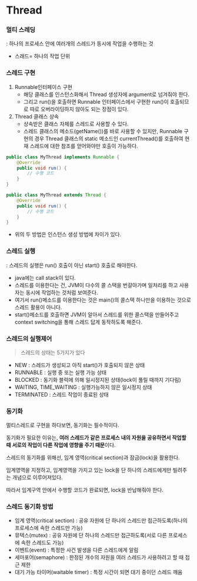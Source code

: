 # Thread

### 멀티 스레딩

: 하나의 프로세스 안에 여러개의 스레드가 동시에 작업을 수행하는 것 

- 스래드= 하나의 작업 단위

### 스레드 구현

1. Runnable인터페이스 구현
    - 해당 클래스를 인스턴스화해서 Thread 생성자에 argument로 넘겨줘야 한다.
    - 그리고 run()을 호출하면 Runnable 인터페이스에서 구현한 run()이 호출되므로 따로 오버라이딩하지 않아도 되는 장점이 있다.
2. Thread 클래스 상속
    - 상속받은 클래스 자체를 스레드로 사용할 수 있다.
    - 스레드 클래스의 메소드(getName())를 바로 사용할 수 있지만, Runnable 구현의 경우 Thread 클래스의 static 메소드인 currentThread()를 호출하여 현재 스레드에 대한 참조를 얻어와야만 호출이 가능하다.

```java
public class MyThread implements Runnable {
    @Override
    public void run() {
        // 수행 코드
    }
}
```

```java
public class MyThread extends Thread {
    @Override
    public void run() {
        // 수행 코드
    }
}
```

- 위의 두 방법은 인스턴스 생성 방법에 차이가 있다.

### 스레드 실행

: 스레드의 실행은 run() 호출이 아닌 start() 호출로 해야한다. 

- java에는 call stack이 있다.
- 스레드를 이용한다는 건, JVM이 다수의 콜 스택을 번갈아가며 일처리를 하고 사용자는 동시에 작업하는 것처럼 보여준다.
- 여기서 run()메소드를 이용한다는 것은 main()의 콜스택 하나만을 이용하는 것으로 스레드 활용이 아니다.
- start()메소드를 호출하면 JVM이 알아서 스레드를 위한 콜스택을 만들어주고 context switching을 통해 스레드 답게 동작하도록 해준다.

### **스레드의 실행제어**

> 스레드의 상태는 5가지가 있다
> 
- NEW : 스레드가 생성되고 아직 start()가 호출되지 않은 상태
- RUNNABLE : 실행 중 또는 실행 가능 상태
- BLOCKED : 동기화 블럭에 의해 일시정지된 상태(lock이 풀릴 때까지 기다림)
- WAITING, TIME_WAITING : 실행가능하지 않은 일시정지 상태
- TERMINATED : 스레드 작업이 종료된 상태

### **동기화**

멀티스레드로 구현을 하다보면, 동기화는 필수적이다.

동기화가 필요한 이유는, **여러 스레드가 같은 프로세스 내의 자원을 공유하면서 작업할 때 서로의 작업이 다른 작업에 영향을 주기 때문**이다.

스레드의 동기화를 위해선, 임계 영역(critical section)과 잠금(lock)을 활용한다.

임계영역을 지정하고, 임계영역을 가지고 있는 lock을 단 하나의 스레드에게만 빌려주는 개념으로 이루어져있다.

따라서 임계구역 안에서 수행할 코드가 완료되면, lock을 반납해줘야 한다.

### **스레드 동기화 방법**

- 임계 영역(critical section) : 공유 자원에 단 하나의 스레드만 접근하도록(하나의 프로세스에 속한 스레드만 가능)
- 뮤텍스(mutex) : 공유 자원에 단 하나의 스레드만 접근하도록(서로 다른 프로세스에 속한 스레드도 가능)
- 이벤트(event) : 특정한 사건 발생을 다른 스레드에게 알림
- 세마포어(semaphore) : 한정된 개수의 자원을 여러 스레드가 사용하려고 할 때 접근 제한
- 대기 가능 타이머(waitable timer) : 특정 시간이 되면 대기 중이던 스레드 깨움
